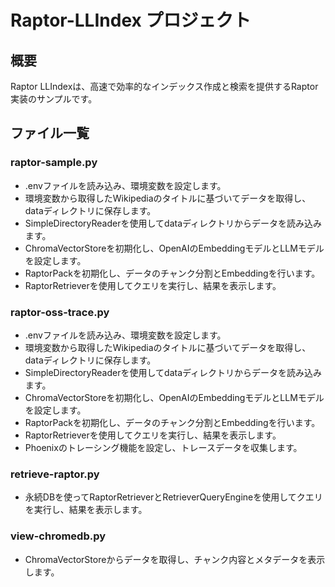 # Raptor-LLIndex プロジェクト

## 概要
Raptor LLIndexは、高速で効率的なインデックス作成と検索を提供するRaptor実装のサンプルです。

## ファイル一覧

### raptor-sample.py
- .envファイルを読み込み、環境変数を設定します。
- 環境変数から取得したWikipediaのタイトルに基づいてデータを取得し、dataディレクトリに保存します。
- SimpleDirectoryReaderを使用してdataディレクトリからデータを読み込みます。
- ChromaVectorStoreを初期化し、OpenAIのEmbeddingモデルとLLMモデルを設定します。
- RaptorPackを初期化し、データのチャンク分割とEmbeddingを行います。
- RaptorRetrieverを使用してクエリを実行し、結果を表示します。

### raptor-oss-trace.py
- .envファイルを読み込み、環境変数を設定します。
- 環境変数から取得したWikipediaのタイトルに基づいてデータを取得し、dataディレクトリに保存します。
- SimpleDirectoryReaderを使用してdataディレクトリからデータを読み込みます。
- ChromaVectorStoreを初期化し、OpenAIのEmbeddingモデルとLLMモデルを設定します。
- RaptorPackを初期化し、データのチャンク分割とEmbeddingを行います。
- RaptorRetrieverを使用してクエリを実行し、結果を表示します。
- Phoenixのトレーシング機能を設定し、トレースデータを収集します。

### retrieve-raptor.py
- 永続DBを使ってRaptorRetrieverとRetrieverQueryEngineを使用してクエリを実行し、結果を表示します。

### view-chromedb.py
- ChromaVectorStoreからデータを取得し、チャンク内容とメタデータを表示します。
